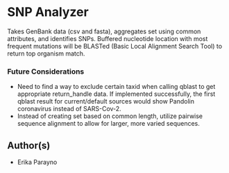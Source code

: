 # SNP Analyzer
Takes GenBank data (csv and fasta), aggregates set using common attributes, and identifies SNPs. Buffered nucleotide location with most frequent mutations will be BLASTed (Basic Local Alignment Search Tool) to return top organism match.

### Future Considerations
- Need to find a way to exclude certain taxid when calling qblast to get appropriate return_handle data. If implemented successfully, the first qblast result for current/default sources would show Pandolin coronavirus instead of SARS-Cov-2. 
- Instead of creating set based on common length, utilize pairwise sequence alignment to allow for larger, more varied sequences.

## Author(s)
- Erika Parayno
